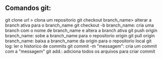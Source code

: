 ## Comandos git:
git clone url > clona um repositorio
git checkout branch_name> alterar a branch ativa para o branch_name
git checkout -b branch_name: cria uma branch com o nome de branch_name e altera a branch ativa 
git push origin branch_name: sobe a branch_name para o repositorio origin
git pull origin branch_name: baixa a branch_name da origin para o repositorio local
git log: ler o historico de commits 
git commit -m "messagem": cria um commit com a "messagem" 
git add.: adiciona todos os arquivos para criar commit
